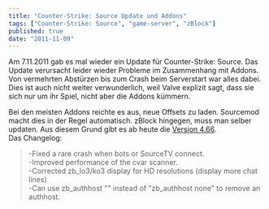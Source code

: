 ```yaml
---
title: "Counter-Strike: Source Update und Addons"
tags: ["Counter-Strike: Source", "game-server", "zBlock"]
published: true
date: "2011-11-09"
---
```


Am 7.11.2011 gab es mal wieder ein Update für Counter-Strike: Source. Das Update verursacht leider wieder Probleme im Zusammenhang mit Addons. Von vermehrten Abstürzen bis zum Crash beim Serverstart war alles dabei.  
Dies ist auch nicht weiter verwunderlich, weil Valve explizit sagt, dass sie sich nur um ihr Spiel, nicht aber die Addons kümmern.

Bei den meisten Addons reichte es aus, neue Offsets zu laden. Sourcemod macht dies in der Regel automatisch. zBlock hingegen, muss man selber updaten. Aus diesem Grund gibt es ab heute die [Version 4.66](http://zblock.mgamez.eu/content.htm?cid=28).  
Das Changelog:

> -Fixed a rare crash when bots or SourceTV connect.  
> -Improved performance of the cvar scanner.  
> -Corrected zb_lo3/ko3 display for HD resolutions (display more chat lines)  
> -Can use zb_authhost "" instead of "zb_authhost none" to remove an authhost.

